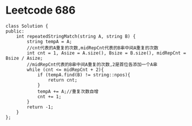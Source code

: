 # Leetcode 686
    class Solution {
    public:
        int repeatedStringMatch(string A, string B) {
            string tempA = A;
            //cnt代表的A重复的次数,midRepCnt代表的B串中间A重复的次数
            int cnt = 1, Asize = A.size(), Bsize = B.size(), midRepCnt = Bsize / Asize;
            //midRepCnt代表的B串中间A重复的次数,2是首位各添加一个A串
            while (cnt <= midRepCnt + 2){
                if (tempA.find(B) != string::npos){
                    return cnt;
                }
                tempA += A;//重复次数自增
                cnt += 1;
            }
            return -1;
        }
    };
